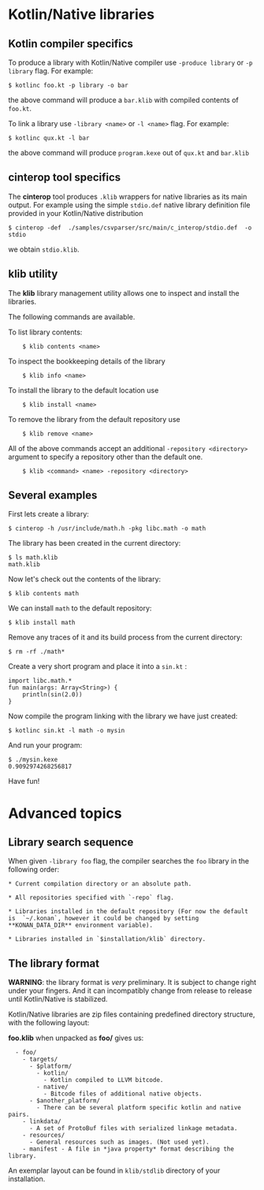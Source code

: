 # Kotlin/Native libraries

## Kotlin compiler specifics

To produce a library with Kotlin/Native compiler use `-produce library` or `-p library` flag. For example:

    $ kotlinc foo.kt -p library -o bar

the above command will produce a `bar.klib` with compiled contents of `foo.kt`.

To link a library use `-library <name>` or `-l <name>` flag. For example:

    $ kotlinc qux.kt -l bar

the above command will produce `program.kexe` out of `qux.kt` and `bar.klib`


## cinterop tool specifics

The **cinterop** tool produces `.klib` wrappers for native libraries as its main output. 
For example using the simple `stdio.def` native library definition file provided in your Kotlin/Native distribution

    $ cinterop -def  ./samples/csvparser/src/main/c_interop/stdio.def  -o stdio

we obtain `stdio.klib`. 


## klib utility

The **klib** library management utility allows one to inspect and install the libraries.

The following commands are available.

To list library contents:

        $ klib contents <name>

To inspect the bookkeeping details of the library 

        $ klib info <name>

To install the library to the default location use

        $ klib install <name>

To remove the library from the default repository use 

        $ klib remove <name>

All of the above commands accept an additional `-repository <directory>` argument to specify a repository other than the default one. 

        $ klib <command> <name> -repository <directory>


## Several examples

First lets create a library:

    $ cinterop -h /usr/include/math.h -pkg libc.math -o math

The library has been created in the current directory:

    $ ls math.klib
    math.klib

Now let's check out the contents of the library:

    $ klib contents math

We can install `math` to the default repository:

    $ klib install math

Remove any traces of it and its build process from the current directory:

    $ rm -rf ./math*

Create a very short program and place it into a `sin.kt` :

    import libc.math.*
    fun main(args: Array<String>) {
        println(sin(2.0))
    }

Now compile the program linking with the library we have just created:

    $ kotlinc sin.kt -l math -o mysin

And run your program:

    $ ./mysin.kexe
    0.9092974268256817

Have fun!

# Advanced topics

## Library search sequence

When given `-library foo` flag, the compiler searches the `foo`  library in the following order:

    * Current compilation directory or an absolute path.

    * All repositories specified with `-repo` flag.

    * Libraries installed in the default repository (For now the default is  `~/.konan`, however it could be changed by setting **KONAN_DATA_DIR** environment variable).

    * Libraries installed in `$installation/klib` directory.


## The library format

**WARNING**: the library format is *very* preliminary. It is subject to change right under your fingers. And it can incompatibly change from release to release until Kotlin/Native is stabilized.

Kotlin/Native libraries are zip files containing predefined 
directory structure, with the following layout:

**foo.klib** when unpacked as **foo/** gives us:

```
  - foo/
    - targets/
      - $platform/
        - kotlin/
          - Kotlin compiled to LLVM bitcode.
        - native/
          - Bitcode files of additional native objects.
      - $another_platform/
        - There can be several platform specific kotlin and native pairs.
    - linkdata/
      - A set of ProtoBuf files with serialized linkage metadata.
    - resources/
      - General resources such as images. (Not used yet).
    - manifest - A file in *java property* format describing the library.
```

An exemplar layout can be found in `klib/stdlib` directory of your installation.

